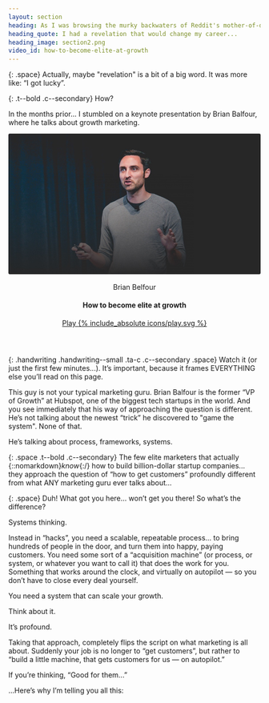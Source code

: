 ```yaml
---
layout: section
heading: As I was browsing the murky backwaters of Reddit's mother-of-distractions...
heading_quote: I had a revelation that would change my career...
heading_image: section2.png
video_id: how-to-become-elite-at-growth
---
```


{: .space}
Actually, maybe "revelation" is a bit of a big word. It was more like: “I got lucky”.

{: .t--bold .c--secondary}
How?

In the months prior... I stumbled on a keynote presentation by Brian Balfour, where he talks about growth marketing.

<!-- VIDEO  How to become elite at growth-->
<div class="video">
  <img class="video__image image" src="./assets/images/brian-thumbnail.jpg" alt="">
  <header class="video__header grid grid--middle grid--gapeless grid--justify">
    <div class="grid__column">
      <p class="c--white paragraph">Brian Belfour</p>
      <h4 class="video__heading heading c--white h3">How to become elite at growth</h4>
    </div>
    <div class="video__button grid__column">
    <a class="button button--white button--expanded button--rounded button--shadow jsModalButton" href="#{{ page.video_id }}">
      Play
      <span class="button__icon">
        {% include_absolute icons/play.svg %}
      </span>
    </a>
    </div>
  </header>
</div>
<!-- END OF VIDEO -->

{: .handwriting .handwriting--small .ta-c .c--secondary .space}
Watch it (or just the first few minutes...). It’s important, because it frames <span class="underline underline--short">EVERYTHING</span> else you’ll read on this page.

This guy is not your typical marketing guru. Brian Balfour is the former “VP of Growth” at Hubspot, one of the biggest tech startups in the world. And you see immediately that his way of approaching the question is different. He’s not talking about the newest “trick” he discovered to "game the system". None of that.

He’s talking about process, frameworks, systems.

{: .space .t--bold .c--secondary}
The few elite marketers that actually {::nomarkdown}*know*{:/} how to build billion-dollar startup companies... they approach the question of “how to get customers” profoundly different from what ANY marketing guru ever talks about...

{: .space}
Duh! What got you here… won’t get you there! So what’s the difference?

Systems thinking.

Instead in “hacks”, you need a scalable, repeatable process… to bring hundreds of people in the door, and turn them into happy, paying customers. You need some sort of a “acquisition machine” (or process, or system, or whatever you want to call it) that does the work for you. Something that works around the clock, and virtually on autopilot — so you don’t have to close every deal yourself.

You need a system that can scale your growth.

Think about it.

It’s profound.

Taking that approach, completely flips the script on what marketing is all about. Suddenly your job is no longer to “get customers”, but rather to “build a little machine, that gets customers for us — on autopilot.”

If you’re thinking, “Good for them...”

...Here’s why I’m telling you all this:
